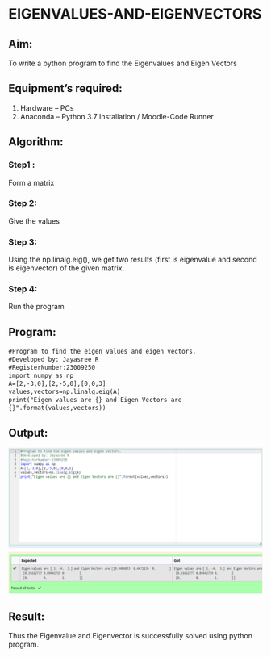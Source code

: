# EIGENVALUES-AND-EIGENVECTORS
## Aim:
To write a python program to find the Eigenvalues and Eigen Vectors
## Equipment’s required:
1. 	Hardware – PCs
2. 	Anaconda – Python 3.7 Installation / Moodle-Code Runner
## Algorithm:
### Step1 : 
Form a matrix
### Step 2: 
Give the values
### Step 3:
Using the np.linalg.eig(),  we get two results (first is eigenvalue and second is eigenvector) of the given matrix.
### Step 4: 
Run the program
## Program:
```
#Program to find the eigen values and eigen vectors.
#Developed by: Jayasree R
#RegisterNumber:23009250
import numpy as np
A=[2,-3,0],[2,-5,0],[0,0,3]
values,vectors=np.linalg.eig(A)
print("Eigen values are {} and Eigen Vectors are {}".format(values,vectors))

```
## Output:
![Alt text](<Eigen values and Eigen vectors.png>)

## Result:
Thus the Eigenvalue and Eigenvector is successfully solved using python program.
